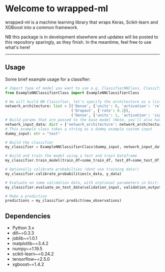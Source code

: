 # Welcome to wrapped-ml

wrapped-ml is a machine learning library that wraps Keras, 
Scikit-learn and XGBoost into a common framework.

NB this package is in development elsewhere and updates 
will be posted to this repository sparingly, as they finish.
In the meantime, feel free to use what's here!
<hr/>

## Usage

Some brief example usage for a classifier:

```python
# Import type of model you want to use e.g. ClassifierNNClass, ClassifierSklearnClass or custom (as here).
from ExampleNNClassifierClass import ExampleNNClassifierClass

# We will build NN Classifier, let's specify the architecture as a list of layer names and their params
network_architecture: list = [('Dense', {'units': 8, 'activation': 'relu'}),
                              ('Dropout', {'rate': 0.1}),
                              ('Dense', {'units': 1, 'activation': 'sigmoid'})]
# Build params that are passed to the base model (Note, you'll also have to specify input shape)
network_input_data: dict = {'network_architecture': network_architecture}
# This example class takes a string as a dummy example custom input
dummy_input: str = "test"

# Build the classifier
my_classifier = ExampleNNClassifierClass(dummy_input, network_input_data)

# Build and train the model using a test and train Dataframe
my_classifier.train_model(train_df=some_train_df, test_df=some_test_df)

# Optionally calibrate probabilties (dont use training data!)
my_classifier.calibrate_probabilities(x_data, y_data)

# Evaluate on some validation data, with orptional parameters in Dict: testing_func_args
my_classifier.evaluate_on_test_data(validation_input, validation_output, testing_args=testing_func_args)

# Make a prediction
predictions = my_classifier.predict(new_observations)
```

## Dependencies

- Python 3.x
- dill~=0.3.3
- joblib~=1.0.1
- matplotlib~=3.4.2
- numpy~=1.19.5
- scikit-learn~=0.24.2
- tensorflow~=2.5.0
- xgboost~=1.4.2